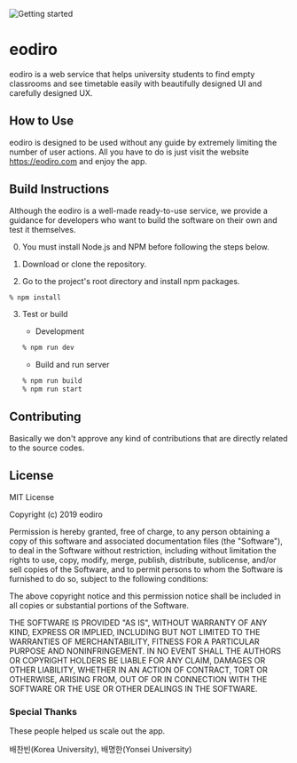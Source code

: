 ![Getting started](https://user-images.githubusercontent.com/19797697/58303582-c2e51f80-7e2b-11e9-92a8-d30c8e814b42.png)

# eodiro

eodiro is a web service that helps university students to find empty classrooms and see timetable easily with beautifully designed UI and carefully designed UX.

## How to Use

eodiro is designed to be used without any guide by extremely limiting the number of user actions. All you have to do is just visit the website https://eodiro.com and enjoy the app.

## Build Instructions

Although the eodiro is a well-made ready-to-use service, we provide a guidance for developers who want to build the software on their own and test it themselves.

0. You must install Node.js and NPM before following the steps below.

1. Download or clone the repository.

1. Go to the project's root directory and install npm packages.

```zsh
% npm install
```

3. Test or build

   - Development

   ```zsh
   % npm run dev
   ```

   - Build and run server

   ```zsh
   % npm run build
   % npm run start
   ```

## Contributing

Basically we don't approve any kind of contributions that are directly related to the source codes.

## License

MIT License

Copyright (c) 2019 eodiro

Permission is hereby granted, free of charge, to any person obtaining a copy
of this software and associated documentation files (the "Software"), to deal
in the Software without restriction, including without limitation the rights
to use, copy, modify, merge, publish, distribute, sublicense, and/or sell
copies of the Software, and to permit persons to whom the Software is
furnished to do so, subject to the following conditions:

The above copyright notice and this permission notice shall be included in all
copies or substantial portions of the Software.

THE SOFTWARE IS PROVIDED "AS IS", WITHOUT WARRANTY OF ANY KIND, EXPRESS OR
IMPLIED, INCLUDING BUT NOT LIMITED TO THE WARRANTIES OF MERCHANTABILITY,
FITNESS FOR A PARTICULAR PURPOSE AND NONINFRINGEMENT. IN NO EVENT SHALL THE
AUTHORS OR COPYRIGHT HOLDERS BE LIABLE FOR ANY CLAIM, DAMAGES OR OTHER
LIABILITY, WHETHER IN AN ACTION OF CONTRACT, TORT OR OTHERWISE, ARISING FROM,
OUT OF OR IN CONNECTION WITH THE SOFTWARE OR THE USE OR OTHER DEALINGS IN THE
SOFTWARE.

### Special Thanks

These people helped us scale out the app.

배찬빈(Korea University), 배명한(Yonsei University)
